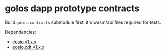 # golos dapp prototype contracts

Build `golos.contracts` submodule first, it's wasm/abi files required for tests.

Dependencies:
* [eosio v1.x.x](https://github.com/EOSIO/eos/releases/tag/v1.3.0)
* [eosio.cdt v1.x.x](https://github.com/EOSIO/eosio.cdt/releases/tag/v1.2.1)
